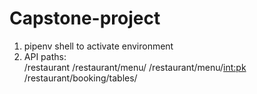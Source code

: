 # Capstone-project

1. pipenv shell to activate environment
2. API paths: \
   /restaurant
   /restaurant/menu/
   /restaurant/menu/<int:pk>
   /restaurant/booking/tables/
